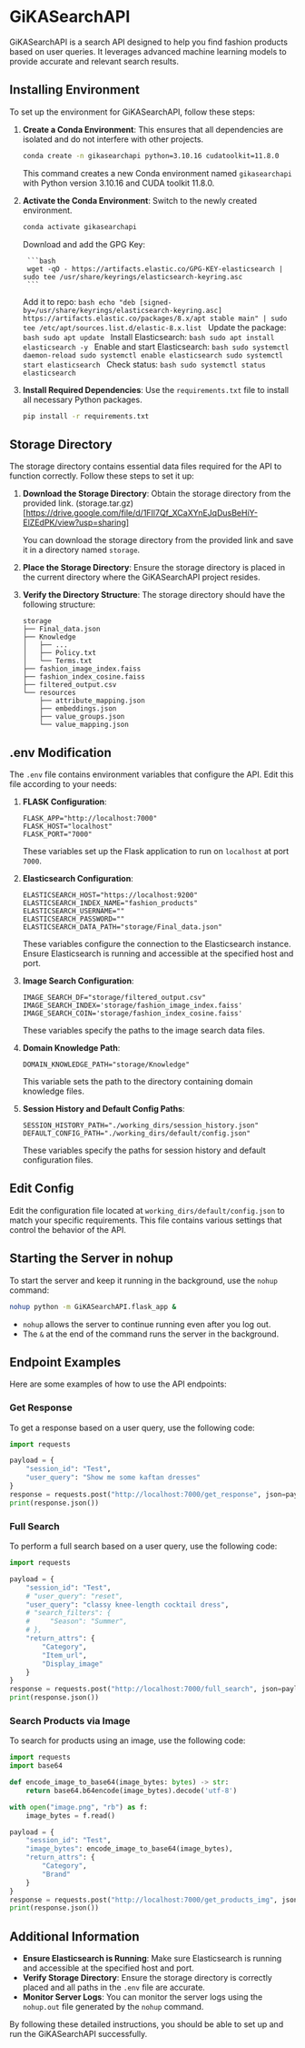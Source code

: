 # GiKASearchAPI

GiKASearchAPI is a search API designed to help you find fashion products based on user queries. It leverages advanced machine learning models to provide accurate and relevant search results.

## Installing Environment

To set up the environment for GiKASearchAPI, follow these steps:

1. **Create a Conda Environment**: This ensures that all dependencies are isolated and do not interfere with other projects.
    ```bash
    conda create -n gikasearchapi python=3.10.16 cudatoolkit=11.8.0
    ```
    This command creates a new Conda environment named `gikasearchapi` with Python version 3.10.16 and CUDA toolkit 11.8.0.

2. **Activate the Conda Environment**: Switch to the newly created environment.
    ```bash
    conda activate gikasearchapi
    ```
    Download and add the GPG Key:

        ```bash
        wget -qO - https://artifacts.elastic.co/GPG-KEY-elasticsearch | sudo tee /usr/share/keyrings/elasticsearch-keyring.asc
        ```
    Add it to repo:
        ```bash
        echo "deb [signed-by=/usr/share/keyrings/elasticsearch-keyring.asc] https://artifacts.elastic.co/packages/8.x/apt stable main" | sudo tee /etc/apt/sources.list.d/elastic-8.x.list
        ```
    Update the package:
        ```bash
        sudo apt update
        ```
    Install Elasticsearch:
        ```bash
        sudo apt install elasticsearch -y
        ```
    Enable and start Elasticsearch:
        ```bash
        sudo systemctl daemon-reload
        sudo systemctl enable elasticsearch
        sudo systemctl start elasticsearch
        ```
    Check status:
        ```bash
        sudo systemctl status elasticsearch
        ```

3. **Install Required Dependencies**: Use the `requirements.txt` file to install all necessary Python packages.
    ```bash
    pip install -r requirements.txt
    ```

## Storage Directory

The storage directory contains essential data files required for the API to function correctly. Follow these steps to set it up:

1. **Download the Storage Directory**: Obtain the storage directory from the provided link. (storage.tar.gz)[https://drive.google.com/file/d/1FIl7Qf_XCaXYnEJqDusBeHiY-ElZEdPK/view?usp=sharing]

    You can download the storage directory from the provided link and save it in a directory named `storage`.

2. **Place the Storage Directory**: Ensure the storage directory is placed in the current directory where the GiKASearchAPI project resides.

3. **Verify the Directory Structure**: The storage directory should have the following structure:
    ```
    storage
    ├── Final_data.json
    ├── Knowledge
    │   ├── ...
    │   ├── Policy.txt
    │   └── Terms.txt
    ├── fashion_image_index.faiss
    ├── fashion_index_cosine.faiss
    ├── filtered_output.csv
    └── resources
        ├── attribute_mapping.json
        ├── embeddings.json
        ├── value_groups.json
        └── value_mapping.json
    ```

## .env Modification

The `.env` file contains environment variables that configure the API. Edit this file according to your needs:

1. **FLASK Configuration**:
    ```
    FLASK_APP="http://localhost:7000"
    FLASK_HOST="localhost"
    FLASK_PORT="7000"
    ```
    These variables set up the Flask application to run on `localhost` at port `7000`.

2. **Elasticsearch Configuration**:
    ```
    ELASTICSEARCH_HOST="https://localhost:9200"
    ELASTICSEARCH_INDEX_NAME="fashion_products"
    ELASTICSEARCH_USERNAME=""
    ELASTICSEARCH_PASSWORD=""
    ELASTICSEARCH_DATA_PATH="storage/Final_data.json"
    ```
    These variables configure the connection to the Elasticsearch instance. Ensure Elasticsearch is running and accessible at the specified host and port.

3. **Image Search Configuration**:
    ```
    IMAGE_SEARCH_DF="storage/filtered_output.csv"
    IMAGE_SEARCH_INDEX='storage/fashion_image_index.faiss'
    IMAGE_SEARCH_COIN='storage/fashion_index_cosine.faiss'
    ```
    These variables specify the paths to the image search data files.

4. **Domain Knowledge Path**:
    ```
    DOMAIN_KNOWLEDGE_PATH="storage/Knowledge"
    ```
    This variable sets the path to the directory containing domain knowledge files.

5. **Session History and Default Config Paths**:
    ```
    SESSION_HISTORY_PATH="./working_dirs/session_history.json"
    DEFAULT_CONFIG_PATH="./working_dirs/default/config.json"
    ```
    These variables specify the paths for session history and default configuration files.

## Edit Config

Edit the configuration file located at `working_dirs/default/config.json` to match your specific requirements. This file contains various settings that control the behavior of the API.

## Starting the Server in nohup

To start the server and keep it running in the background, use the `nohup` command:

```bash
nohup python -m GiKASearchAPI.flask_app &
```

- `nohup` allows the server to continue running even after you log out.
- The `&` at the end of the command runs the server in the background.

## Endpoint Examples

Here are some examples of how to use the API endpoints:

### Get Response

To get a response based on a user query, use the following code:

```python
import requests

payload = {
    "session_id": "Test",
    "user_query": "Show me some kaftan dresses"
}
response = requests.post("http://localhost:7000/get_response", json=payload)
print(response.json())
```

### Full Search

To perform a full search based on a user query, use the following code:

```python
import requests

payload = {
    "session_id": "Test",
    # "user_query": "reset",
    "user_query": "classy knee-length cocktail dress",
    # "search_filters": {
    #     "Season": "Summer",
    # },
    "return_attrs": {
        "Category",
        "Item_url",
        "Display_image"
    }
}
response = requests.post("http://localhost:7000/full_search", json=payload)
print(response.json())
```

### Search Products via Image

To search for products using an image, use the following code:

```python
import requests
import base64

def encode_image_to_base64(image_bytes: bytes) -> str:
    return base64.b64encode(image_bytes).decode('utf-8')

with open("image.png", "rb") as f:
    image_bytes = f.read()

payload = {
    "session_id": "Test",
    "image_bytes": encode_image_to_base64(image_bytes),
    "return_attrs": {
        "Category",
        "Brand"
    }
}
response = requests.post("http://localhost:7000/get_products_img", json=payload)
print(response.json())
```

## Additional Information

- **Ensure Elasticsearch is Running**: Make sure Elasticsearch is running and accessible at the specified host and port.
- **Verify Storage Directory**: Ensure the storage directory is correctly placed and all paths in the `.env` file are accurate.
- **Monitor Server Logs**: You can monitor the server logs using the `nohup.out` file generated by the `nohup` command.

By following these detailed instructions, you should be able to set up and run the GiKASearchAPI successfully.
